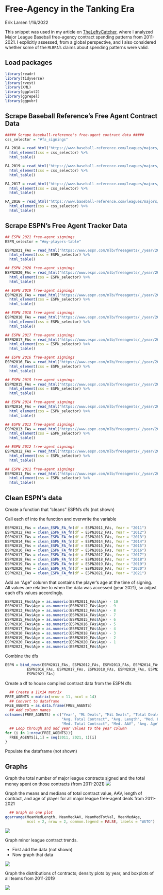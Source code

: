 Free-Agency in the Tanking Era
================
Erik Larsen
1/16/2022

This snippet was used in my article on
[TheLeftyCatcher](https://www.theleftycatcher.com/post/free-agency-spending-trends-in-the-tanking-era),
where I analyzed Major League Baseball free-agency contract spending
patterns from 2011-2021. I explicitly assessed, from a global
perspective, and I also considered whether some of the `MLBPA`’s claims
about spending patterns were valid.

## Load packages

``` r
library(readr)
library(tidyverse)
library(rvest)
library(XML)
library(ggplot2)
library(ggrepel)
library(ggpubr)
```

## Scrape Baseball Reference’s Free Agent Contract Data

``` r
##### Scrape baseball-reference's free-agent contract data #####
css_selector = "#fa_signings"

FA_2018 = read_html("https://www.baseball-reference.com/leagues/majors/2018-free-agents.shtml") %>% 
  html_element(css = css_selector) %>%
  html_table()

FA_2019 = read_html("https://www.baseball-reference.com/leagues/majors/2019-free-agents.shtml") %>% 
  html_element(css = css_selector) %>%
  html_table()

FA_2017 = read_html("https://www.baseball-reference.com/leagues/majors/2017-free-agents.shtml") %>% 
  html_element(css = css_selector) %>%
  html_table()

FA_2016 = read_html("https://www.baseball-reference.com/leagues/majors/2016-free-agents.shtml") %>% 
  html_element(css = css_selector) %>%
  html_table()
```

## Scrape ESPN’s Free Agent Tracker Data

``` r
## ESPN 2021 free-agent signings
ESPN_selector = "#my-players-table"

ESPN2021_FAs = read_html("https://www.espn.com/mlb/freeagents/_/year/2021/type/signed") %>%
  html_element(css = ESPN_selector) %>%
  html_table()

## ESPN 2020 free-agent signings
ESPN2020_FAs = read_html("https://www.espn.com/mlb/freeagents/_/year/2020/type/signed") %>%
  html_element(css = ESPN_selector) %>%
  html_table()

## ESPN 2019 free-agent signings
ESPN2019_FAs = read_html("https://www.espn.com/mlb/freeagents/_/year/2019/type/signed") %>%
  html_element(css = ESPN_selector) %>%
  html_table()

## ESPN 2018 free-agent signings
ESPN2018_FAs = read_html("https://www.espn.com/mlb/freeagents/_/year/2018/type/signed") %>%
  html_element(css = ESPN_selector) %>%
  html_table()

## ESPN 2017 free-agent signings
ESPN2017_FAs = read_html("https://www.espn.com/mlb/freeagents/_/year/2017/type/signed") %>%
  html_element(css = ESPN_selector) %>%
  html_table()

## ESPN 2016 free-agent signings
ESPN2016_FAs = read_html("https://www.espn.com/mlb/freeagents/_/year/2016/type/signed") %>%
  html_element(css = ESPN_selector) %>%
  html_table()

## ESPN 2015 free-agent signings
ESPN2015_FAs = read_html("https://www.espn.com/mlb/freeagents/_/year/2015/type/signed") %>%
  html_element(css = ESPN_selector) %>%
  html_table()

## ESPN 2014 free-agent signings
ESPN2014_FAs = read_html("https://www.espn.com/mlb/freeagents/_/year/2014/type/signed") %>%
  html_element(css = ESPN_selector) %>%
  html_table()

## ESPN 2013 free-agent signings
ESPN2013_FAs = read_html("https://www.espn.com/mlb/freeagents/_/year/2013/type/signed") %>%
  html_element(css = ESPN_selector) %>%
  html_table()

## ESPN 2012 free-agent signings
ESPN2012_FAs = read_html("https://www.espn.com/mlb/freeagents/_/year/2012/type/signed") %>%
  html_element(css = ESPN_selector) %>%
  html_table()

## ESPN 2011 free-agent signings
ESPN2011_FAs = read_html("https://www.espn.com/mlb/freeagents/_/year/2011/type/signed") %>%
  html_element(css = ESPN_selector) %>%
  html_table()
```

## Clean ESPN’s data

Create a function that “cleans” ESPN’s dfs (not shown)

Call each df into the function and overwrite the variable

``` r
ESPN2011_FAs = clean_ESPN_FA_fn(df = ESPN2011_FAs, Year = "2011")
ESPN2012_FAs = clean_ESPN_FA_fn(df = ESPN2012_FAs, Year = "2012")
ESPN2013_FAs = clean_ESPN_FA_fn(df = ESPN2013_FAs, Year = "2013")
ESPN2014_FAs = clean_ESPN_FA_fn(df = ESPN2014_FAs, Year = "2014")
ESPN2015_FAs = clean_ESPN_FA_fn(df = ESPN2015_FAs, Year = "2015")
ESPN2016_FAs = clean_ESPN_FA_fn(df = ESPN2016_FAs, Year = "2016")
ESPN2017_FAs = clean_ESPN_FA_fn(df = ESPN2017_FAs, Year = "2017")
ESPN2018_FAs = clean_ESPN_FA_fn(df = ESPN2018_FAs, Year = "2018")
ESPN2019_FAs = clean_ESPN_FA_fn(df = ESPN2019_FAs, Year = "2019")
ESPN2020_FAs = clean_ESPN_FA_fn(df = ESPN2020_FAs, Year = "2020")
ESPN2021_FAs = clean_ESPN_FA_fn(df = ESPN2021_FAs, Year = "2021")
```

Add an “Age” column that contains the player’s age at the time of
signing. All values are relative to when the data was accessed (year
2021), so adjust each df’s values accordingly.

``` r
ESPN2011_FAs$Age = as.numeric(ESPN2011_FAs$Age) - 10
ESPN2012_FAs$Age = as.numeric(ESPN2012_FAs$Age) - 9
ESPN2013_FAs$Age = as.numeric(ESPN2013_FAs$Age) - 8
ESPN2014_FAs$Age = as.numeric(ESPN2014_FAs$Age) - 7
ESPN2015_FAs$Age = as.numeric(ESPN2015_FAs$Age) - 6
ESPN2016_FAs$Age = as.numeric(ESPN2016_FAs$Age) - 5
ESPN2017_FAs$Age = as.numeric(ESPN2017_FAs$Age) - 4
ESPN2018_FAs$Age = as.numeric(ESPN2018_FAs$Age) - 3
ESPN2019_FAs$Age = as.numeric(ESPN2019_FAs$Age) - 2
ESPN2020_FAs$Age = as.numeric(ESPN2020_FAs$Age) - 1
ESPN2021_FAs$Age = as.numeric(ESPN2021_FAs$Age)
```

Combine the dfs

``` r
ESPN = bind_rows(ESPN2011_FAs, ESPN2012_FAs, ESPN2013_FAs, ESPN2014_FAs, ESPN2015_FAs,
          ESPN2016_FAs, ESPN2017_FAs, ESPN2018_FAs, ESPN2019_FAs, ESPN2020_FAs,
          ESPN2021_FAs)
```

Create a df to house compiled contract data from the ESPN dfs

``` r
  ## Create a 11x14 matrix
FREE_AGENTS = matrix(nrow = 11, ncol = 14)
  ## Convert to dataframe
FREE_AGENTS = as.data.frame(FREE_AGENTS)
  ## Add column names
colnames(FREE_AGENTS) = c("Year", "ML Deals", "MiL Deals", "Total Deals", "% ML Deals", "Total Spent",
                          "Avg. Total Contract", "Avg. Length", "Med. Length", "Avg. AAV",
                          "Med. Total Contract", "Med. AAV", "Avg. Age", "Med. Age")
  ## Loop through and add year values to the year column
for (i in 1:nrow(FREE_AGENTS)){
  FREE_AGENTS[i,1] = seq(2011, 2021, 1)[i]
}
```

Populate the dataframe (not shown)

## Graphs

Graph the total number of major league contracts signed and the total
money spent on those contracts (from 2011-2021)
![](https://github.com/eriklarsen4/Baseball/blob/main/FreeAgencyAnalysis/FA%20Contracts%20in%20Tanking%20Era%20Figs/Fig1%20Numbers%20of%20Total%20Contracts%20and%20Total%20Contract%20Values-1.png)<!-- -->

Graph the means and medians of total contract value, AAV, length of
contract, and age of player for all major league free-agent deals from
2011-2021

``` r
  ## Graph on one plot
ggarrange(MeanMedLength, MeanMedAAV, MeanMedTotVal, MeanMedAge,
          ncol = 2, nrow = 2, common.legend = FALSE, labels = "AUTO")
```

![](https://github.com/eriklarsen4/Baseball/blob/main/FreeAgencyAnalysis/FA%20Contracts%20in%20Tanking%20Era%20Figs/Fig2%20Means%20and%20Medians-1.png)<!-- -->

Graph minor league contract trends.

-   First add the data (not shown)
-   Now graph that data

![](https://github.com/eriklarsen4/Baseball/blob/main/FreeAgencyAnalysis/FA%20Contracts%20in%20Tanking%20Era%20Figs/Fig3%20Minor%20League%20Contract%20Means%20and%20Medians-1.png)<!-- -->

Graph the distributions of contracts; density plots by year, and
boxplots of all teams from 2011-2019

![](https://github.com/eriklarsen4/Baseball/blob/main/FreeAgencyAnalysis/FA%20Contracts%20in%20Tanking%20Era%20Figs/Fig4%20Distributions-1.png)<!-- -->
